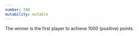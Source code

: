 ```yaml
---
number: 208
mutability: mutable
---
```


The winner is the first player to achieve 1000 (positive) points.
